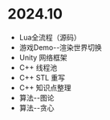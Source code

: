 # 2024.10
+ Lua全流程（源码）
+ 游戏Demo--渲染世界切换
+ Unity 网络框架
+ C++ 线程池
+ C++ STL 重写
+ C++ 知识点整理
+ 算法--图论
+ 算法--贪心

